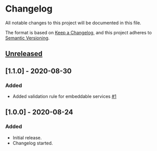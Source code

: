 # Changelog

All notable changes to this project will be documented in this file.

The format is based on [Keep a Changelog](https://keepachangelog.com/en/1.0.0/),
and this project adheres to [Semantic Versioning](https://semver.org/spec/v2.0.0.html).

## [Unreleased](https://github.com/BenSampo/laravel-embed/compare/v1.1.0...master)

## [1.1.0] - 2020-08-30

### Added

- Added validation rule for embeddable services [#1](https://github.com/BenSampo/laravel-embed/pull/1)

## [1.0.0] - 2020-08-24

### Added

- Initial release.
- Changelog started.
